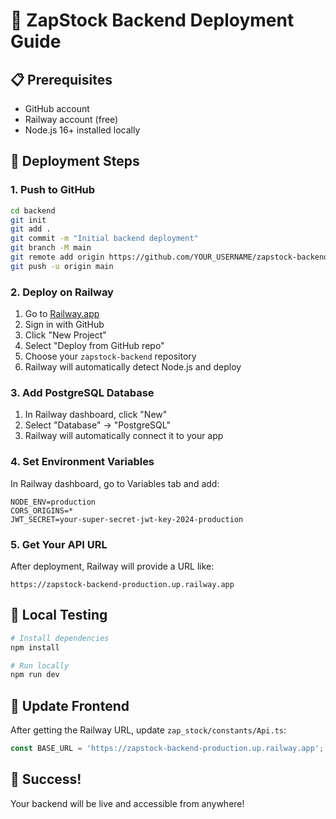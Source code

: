 # 🚀 ZapStock Backend Deployment Guide

## 📋 Prerequisites
- GitHub account
- Railway account (free)
- Node.js 16+ installed locally

## 🎯 Deployment Steps

### 1. **Push to GitHub**
```bash
cd backend
git init
git add .
git commit -m "Initial backend deployment"
git branch -M main
git remote add origin https://github.com/YOUR_USERNAME/zapstock-backend.git
git push -u origin main
```

### 2. **Deploy on Railway**
1. Go to [Railway.app](https://railway.app)
2. Sign in with GitHub
3. Click "New Project"
4. Select "Deploy from GitHub repo"
5. Choose your `zapstock-backend` repository
6. Railway will automatically detect Node.js and deploy

### 3. **Add PostgreSQL Database**
1. In Railway dashboard, click "New"
2. Select "Database" → "PostgreSQL"
3. Railway will automatically connect it to your app

### 4. **Set Environment Variables**
In Railway dashboard, go to Variables tab and add:
```
NODE_ENV=production
CORS_ORIGINS=*
JWT_SECRET=your-super-secret-jwt-key-2024-production
```

### 5. **Get Your API URL**
After deployment, Railway will provide a URL like:
```
https://zapstock-backend-production.up.railway.app
```

## 🔧 Local Testing
```bash
# Install dependencies
npm install

# Run locally
npm run dev
```

## 📱 Update Frontend
After getting the Railway URL, update `zap_stock/constants/Api.ts`:
```typescript
const BASE_URL = 'https://zapstock-backend-production.up.railway.app';
```

## 🎉 Success!
Your backend will be live and accessible from anywhere!
